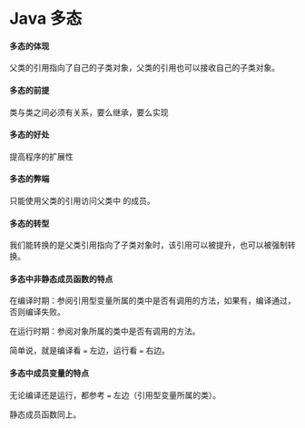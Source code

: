 # Java 多态

#### 多态的体现

父类的引用指向了自己的子类对象，父类的引用也可以接收自己的子类对象。



#### 多态的前提

类与类之间必须有关系，要么继承，要么实现



#### 多态的好处

提高程序的扩展性



#### 多态的弊端

只能使用父类的引用访问父类中 的成员。



#### 多态的转型

我们能转换的是父类引用指向了子类对象时，该引用可以被提升，也可以被强制转换。



####  多态中非静态成员函数的特点

在编译时期：参阅引用型变量所属的类中是否有调用的方法，如果有，编译通过，否则编译失败。

在运行时期：参阅对象所属的类中是否有调用的方法。

简单说，就是编译看 `=` 左边，运行看 `=` 右边。



#### 多态中成员变量的特点

无论编译还是运行，都参考 `=` 左边（引用型变量所属的类）。

静态成员函数同上。






